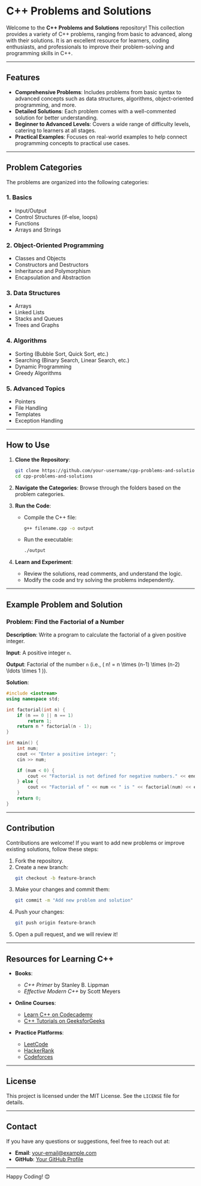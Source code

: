 # C++ Problems and Solutions

Welcome to the **C++ Problems and Solutions** repository! This collection provides a variety of C++ problems, ranging from basic to advanced, along with their solutions. It is an excellent resource for learners, coding enthusiasts, and professionals to improve their problem-solving and programming skills in C++.

---

## Features

- **Comprehensive Problems**: Includes problems from basic syntax to advanced concepts such as data structures, algorithms, object-oriented programming, and more.
- **Detailed Solutions**: Each problem comes with a well-commented solution for better understanding.
- **Beginner to Advanced Levels**: Covers a wide range of difficulty levels, catering to learners at all stages.
- **Practical Examples**: Focuses on real-world examples to help connect programming concepts to practical use cases.

---

## Problem Categories

The problems are organized into the following categories:

### 1. **Basics**
   - Input/Output
   - Control Structures (if-else, loops)
   - Functions
   - Arrays and Strings

### 2. **Object-Oriented Programming**
   - Classes and Objects
   - Constructors and Destructors
   - Inheritance and Polymorphism
   - Encapsulation and Abstraction

### 3. **Data Structures**
   - Arrays
   - Linked Lists
   - Stacks and Queues
   - Trees and Graphs

### 4. **Algorithms**
   - Sorting (Bubble Sort, Quick Sort, etc.)
   - Searching (Binary Search, Linear Search, etc.)
   - Dynamic Programming
   - Greedy Algorithms

### 5. **Advanced Topics**
   - Pointers
   - File Handling
   - Templates
   - Exception Handling

---

## How to Use

1. **Clone the Repository**:
   ```bash
   git clone https://github.com/your-username/cpp-problems-and-solutions.git
   cd cpp-problems-and-solutions
   ```

2. **Navigate the Categories**:
   Browse through the folders based on the problem categories.

3. **Run the Code**:
   - Compile the C++ file:
     ```bash
     g++ filename.cpp -o output
     ```
   - Run the executable:
     ```bash
     ./output
     ```

4. **Learn and Experiment**:
   - Review the solutions, read comments, and understand the logic.
   - Modify the code and try solving the problems independently.

---

## Example Problem and Solution

### Problem: **Find the Factorial of a Number**

**Description**: Write a program to calculate the factorial of a given positive integer.

**Input**: A positive integer `n`.

**Output**: Factorial of the number `n` (i.e., \( n! = n \times (n-1) \times (n-2) \ldots \times 1 \)).

**Solution**:

```cpp
#include <iostream>
using namespace std;

int factorial(int n) {
    if (n == 0 || n == 1)
        return 1;
    return n * factorial(n - 1);
}

int main() {
    int num;
    cout << "Enter a positive integer: ";
    cin >> num;

    if (num < 0) {
        cout << "Factorial is not defined for negative numbers." << endl;
    } else {
        cout << "Factorial of " << num << " is " << factorial(num) << endl;
    }
    return 0;
}
```

---

## Contribution

Contributions are welcome! If you want to add new problems or improve existing solutions, follow these steps:

1. Fork the repository.
2. Create a new branch:
   ```bash
   git checkout -b feature-branch
   ```
3. Make your changes and commit them:
   ```bash
   git commit -m "Add new problem and solution"
   ```
4. Push your changes:
   ```bash
   git push origin feature-branch
   ```
5. Open a pull request, and we will review it!

---

## Resources for Learning C++

- **Books**:
  - *C++ Primer* by Stanley B. Lippman
  - *Effective Modern C++* by Scott Meyers

- **Online Courses**:
  - [Learn C++ on Codecademy](https://www.codecademy.com/learn/learn-c-plus-plus)
  - [C++ Tutorials on GeeksforGeeks](https://www.geeksforgeeks.org/c-plus-plus/)

- **Practice Platforms**:
  - [LeetCode](https://leetcode.com/)
  - [HackerRank](https://www.hackerrank.com/domains/tutorials/10-days-of-cpp)
  - [Codeforces](https://codeforces.com/)

---

## License

This project is licensed under the MIT License. See the `LICENSE` file for details.

---

## Contact

If you have any questions or suggestions, feel free to reach out at:
- **Email**: your-email@example.com
- **GitHub**: [Your GitHub Profile](https://github.com/your-username)

---

Happy Coding! 😊
